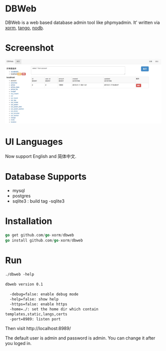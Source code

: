 # DBWeb

DBWeb is a web based database admin tool like phpmyadmin. It' written via 
[xorm](http://github.com/go-xorm/xorm), [tango](http://github.com/lunny/tango), [nodb](http://github.com/lunny/nodb).

# Screenshot

![dbweb](screenshot.png)

# UI Languages

Now support English and 简体中文.

# Database Supports

* mysql
* postgres
* sqlite3 : build tag -sqlite3

# Installation

```Go
go get github.com/go-xorm/dbweb
go install github.com/go-xorm/dbweb
```

# Run

```Shell
./dbweb -help

dbweb version 0.1

  -debug=false: enable debug mode
  -help=false: show help
  -https=false: enable https
  -home=./: set the home dir which contain templates,static,langs,certs
  -port=8989: listen port
```

Then visit http://localhost:8989/

The default user is admin and password is admin. You can change it after you loged in.